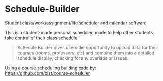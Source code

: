 # Schedule-Builder
Student class/work/assignment/life scheduler and calendar software

This is a student-made personal scheduler, made to help other students take control of their class schedule.
>Schedule Builder gives users the opportunity to upload data for their courses (rooms, professors, etc) and combine them into a detailed schedule display, checking for any overlaps or issues.

Using a course scheduling building code by: https://github.com/oist/course-scheduler
